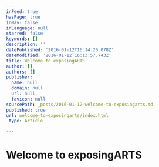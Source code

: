 ```yaml
---
inFeed: true
hasPage: true
inNav: false
inLanguage: null
starred: false
keywords: []
description: ''
datePublished: '2016-01-12T16:14:26.078Z'
dateModified: '2016-01-12T16:13:57.743Z'
title: Welcome to exposingARTS
author: []
authors: []
publisher:
  name: null
  domain: null
  url: null
  favicon: null
sourcePath: _posts/2016-01-12-welcome-to-exposingarts.md
published: true
url: welcome-to-exposingarts/index.html
_type: Article

---
```

# Welcome to exposingARTS